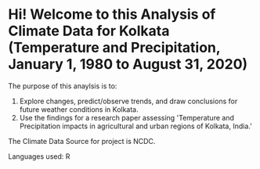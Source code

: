 # Hi! Welcome to this Analysis of Climate Data for Kolkata (Temperature and Precipitation, January 1, 1980 to August 31, 2020)

The purpose of this anaylsis is to:
1. Explore changes, predict/observe trends, and draw conclusions for future weather conditions in Kolkata.
2. Use the findings for a research paper assessing 'Temperature and Precipitation impacts in agricultural and urban regions of Kolkata, India.'

The Climate Data Source for project is NCDC.

Languages used: R
